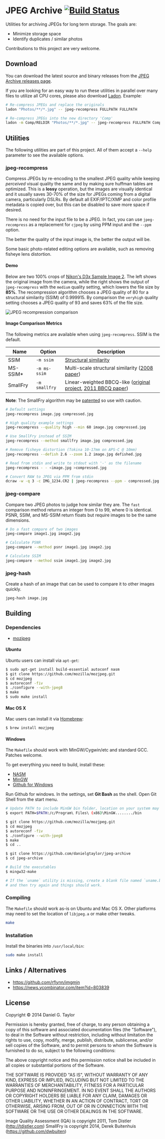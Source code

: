 JPEG Archive [![Build Status](https://travis-ci.org/danielgtaylor/jpeg-archive.png?branch=master)](https://travis-ci.org/danielgtaylor/jpeg-archive)
============
Utilities for archiving JPEGs for long term storage. The goals are:

 * Minimize storage space
 * Identify duplicates / similar photos

Contributions to this project are very welcome.

Download
--------
You can download the latest source and binary releases from the [JPEG Archive releases page](https://github.com/danielgtaylor/jpeg-archive/releases).

If you are looking for an easy way to run these utilities in parallel over many files to utilize all CPU cores, please also download [Ladon](https://github.com/danielgtaylor/ladon). Example:

```bash
# Re-compress JPEGs and replace the originals
ladon "Photos/**/*.jpg" -- jpeg-recompress FULLPATH FULLPATH

# Re-compress JPEGs into the new directory 'Comp'
ladon -m Comp/RELDIR "Photos/**/*.jpg" -- jpeg-recompress FULLPATH Comp/RELPATH
```

Utilities
---------
The following utilities are part of this project. All of them accept a `--help` parameter to see the available options.

### jpeg-recompress
Compress JPEGs by re-encoding to the smallest JPEG quality while keeping _perceived_ visual quality the same and by making sure huffman tables are optimized. This is a __lossy__ operation, but the images are visually identical and it usually saves 30-70% of the size for JPEGs coming from a digital camera, particularly DSLRs. By default all EXIF/IPTC/XMP and color profile metadata is copied over, but this can be disabled to save more space if desired.

There is no need for the input file to be a JPEG. In fact, you can use `jpeg-recompress` as a replacement for `cjpeg` by using PPM input and the `--ppm` option.

The better the quality of the input image is, the better the output will be.

Some basic photo-related editing options are available, such as removing fisheye lens distortion.

#### Demo
Below are two 100% crops of [Nikon's D3x Sample Image 2](http://static.nikonusa.com/D3X_gallery/index.html). The left shows the original image from the camera, while the right shows the output of `jpeg-recompress` with the `medium` quality setting, which lowers the file size by **85%**. The recompression algorithm chooses a JPEG quality of 80 for a structural similarity (SSIM) of 0.999915. By comparison the `veryhigh` quality setting chooses a JPEG quality of 93 and saves 63% of the file size.

![JPEG recompression comparison](https://raw.github.com/danielgtaylor/jpeg-archive/master/comparison.png)

#### Image Comparison Metrics
The following metrics are available when using `jpeg-recompress`. SSIM is the default.

Name     | Option        | Description
-------- | ------------- | -----------
SSIM     | `-m ssim`     | [Structural similarity](http://en.wikipedia.org/wiki/Structural_similarity)
MS-SSIM* | `-m ms-ssim`  | Multi-scale structural similarity ([2008 paper](http://foulard.ece.cornell.edu/publications/dmr_hvei2008_paper.pdf))
SmallFry | `-m smallfry` | Linear-weighted BBCQ-like ([original project](https://github.com/dwbuiten/smallfry), [2011 BBCQ paper](http://spie.org/Publications/Proceedings/Paper/10.1117/12.872231))

**Note**: The SmallFry algorithm may be [patented](http://www.jpegmini.com/main/technology) so use with caution.

```bash
# Default settings
jpeg-recompress image.jpg compressed.jpg

# High quality example settings
jpeg-recompress --quality high --min 60 image.jpg compressed.jpg

# Use SmallFry instead of SSIM
jpeg-recompress --method smallfry image.jpg compressed.jpg

# Remove fisheye distortion (Tokina 10-17mm on APS-C @ 10mm)
jpeg-recompress --defish 2.6 --zoom 1.2 image.jpg defished.jpg

# Read from stdin and write to stdout with '-' as the filename
jpeg-recompress - - <image.jpg >compressed.jpg

# Convert RAW to JPEG via PPM from stdin
dcraw -w -q 3 -c IMG_1234.CR2 | jpeg-recompress --ppm - compressed.jpg
```

### jpeg-compare
Compare two JPEG photos to judge how similar they are. The `fast` comparison method returns an integer from 0 to 99, where 0 is identical. PSNR, SSIM, and MS-SSIM return floats but require images to be the same dimensions.

```bash
# Do a fast compare of two images
jpeg-compare image1.jpg image2.jpg

# Calculate PSNR
jpeg-compare --method psnr image1.jpg image2.jpg

# Calculate SSIM
jpeg-compare --method ssim image1.jpg image2.jpg
```

### jpeg-hash
Create a hash of an image that can be used to compare it to other images quickly.

```bash
jpeg-hash image.jpg
```

Building
--------
### Dependencies
 * [mozjpeg](https://github.com/mozilla/mozjpeg)

#### Ubuntu
Ubuntu users can install via `apt-get`:

```bash
$ sudo apt-get install build-essential autoconf nasm
$ git clone https://github.com/mozilla/mozjpeg.git
$ cd mozjpeg
$ autoreconf -fiv
$ ./configure --with-jpeg8
$ make
$ sudo make install 
```

#### Mac OS X
Mac users can install it via [Homebrew](http://brew.sh/):

```bash
$ brew install mozjpeg
```

#### Windows
The `Makefile` should work with MinGW/Cygwin/etc and standard GCC. Patches welcome.

To get everything you need to build, install these:

* [NASM](http://www.nasm.us/pub/nasm/releasebuilds/2.11.05/win32/)
* [MinGW](http://sourceforge.net/projects/mingw-w64/files/Toolchains%20targetting%20Win32/Personal%20Builds/mingw-builds/installer/mingw-w64-install.exe/download)
* [Github for Windows](https://windows.github.com/)

Run Github for windows. In the settings, set **Git Bash** as the shell. Open Git Shell from the start menu.

```bash
# Update PATH to include MinGW bin folder, location on your system may vary
$ export PATH=$PATH:/c/Program\ Files\ (x86)\MinGW......../bin

$ git clone https://github.com/mozilla/mozjpeg.git
$ cd mozjpeg
$ autoreconf -fiv
$ ./configure --with-jpeg8
$ make
$ cd ..

$ git clone https://github.com/danielgtaylor/jpeg-archive
$ cd jpeg-archive

# Build the executables
$ mingw32-make

# If the `uname` utility is missing, create a blank file named `uname.bat`
# and then try again and things should work.
```

### Compiling
The `Makefile` should work as-is on Ubuntu and Mac OS X. Other platforms may need to set the location of `libjpeg.a` or make other tweaks.

```bash
make
```

### Installation
Install the binaries into `/usr/local/bin`:

```bash
sudo make install
```

Links / Alternatives
--------------------
* https://github.com/rflynn/imgmin
* https://news.ycombinator.com/item?id=803839

License
-------
Copyright &copy; 2014 Daniel G. Taylor

Permission is hereby granted, free of charge, to any person obtaining a copy of this software and associated documentation files (the "Software"), to deal in the Software without restriction, including without limitation the rights to use, copy, modify, merge, publish, distribute, sublicense, and/or sell copies of the Software, and to permit persons to whom the Software is furnished to do so, subject to the following conditions:

The above copyright notice and this permission notice shall be included in all copies or substantial portions of the Software.

THE SOFTWARE IS PROVIDED "AS IS", WITHOUT WARRANTY OF ANY KIND, EXPRESS OR IMPLIED, INCLUDING BUT NOT LIMITED TO THE WARRANTIES OF MERCHANTABILITY, FITNESS FOR A PARTICULAR PURPOSE AND NONINFRINGEMENT. IN NO EVENT SHALL THE AUTHORS OR COPYRIGHT HOLDERS BE LIABLE FOR ANY CLAIM, DAMAGES OR OTHER LIABILITY, WHETHER IN AN ACTION OF CONTRACT, TORT OR OTHERWISE, ARISING FROM, OUT OF OR IN CONNECTION WITH THE SOFTWARE OR THE USE OR OTHER DEALINGS IN THE SOFTWARE.

Image Quality Assessment (IQA) is copyright 2011, Tom Distler (http://tdistler.com)
SmallFry is copyright 2014, Derek Buitenhuis (https://github.com/dwbuiten)
